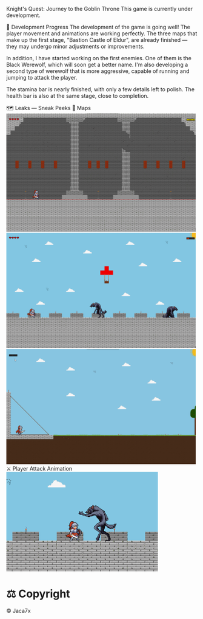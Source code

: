 Knight's Quest: Journey to the Goblin Throne
This game is currently under development.

🚀 Development Progress
The development of the game is going well!
The player movement and animations are working perfectly. The three maps that make up the first stage, "Bastion Castle of Eldur", are already finished — they may undergo minor adjustments or improvements.

In addition, I have started working on the first enemies. One of them is the Black Werewolf, which will soon get a better name. I'm also developing a second type of werewolf that is more aggressive, capable of running and jumping to attack the player.

The stamina bar is nearly finished, with only a few details left to polish. The health bar is also at the same stage, close to completion.

🗺️ Leaks — Sneak Peeks
🏰 Maps
<img src="readme/map1.png" width="500"> <img src="readme/map2.png" width="500"> <img src="readme/map3.png" width="500">
⚔️ Player Attack Animation
<img src="readme/atk.png" width="400">
# ⚖️ Copyright
© Jaca7x